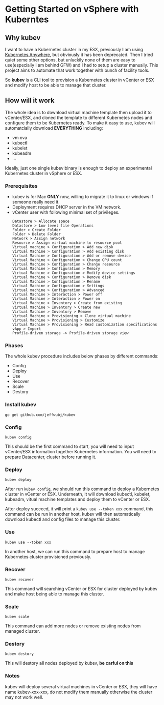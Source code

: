 # Getting Started on vSphere with Kuberntes

## Why kubev
I want to have a Kubernetes cluster in my ESX, previously I am using [Kubernetes Anywhere](https://github.com/kubernetes/kubernetes-anywhere), but obviously it has been deprecated.
Then I tried quiet some other options, but unluckily none of them are easy to use(especially I am behind GFW) and I had to setup a cluster manually.
This project aims to automate that work together with bunch of facility tools.

So **kubev** is a CLI tool to provision a Kubernetes cluster in vCenter or ESX and modify host to be able to manage that cluster.

## How will it work
The whole idea is to download virtual machine template then upload it to vCenter/ESX, and cloned the template to different Kubernetes nodes and configure them to be Kubernetes ready.
To make it easy to use, kubev will automatcially download **EVERYTHING** including:
* vm ova
* kubectl
* kubelet
* kubeadm
* ...

Ideally, just one single kubev binary is enough to deploy an experimental Kubernetes cluster in vSphere or ESX.
### Prerequisites
  * kubev is for Mac **ONLY** now, willing to migrate it to linux or windows if someone really need it.
  * Deployment requires DHCP server in the VM network.
  * vCenter user with following minimal set of privileges.
      ```
      Datastore > Allocate space
      Datastore > Low level file Operations
      Folder > Create Folder
      Folder > Delete Folder
      Network > Assign network
      Resource > Assign virtual machine to resource pool
      Virtual machine > Configuration > Add new disk
      Virtual Machine > Configuration > Add existing disk
      Virtual Machine > Configuration > Add or remove device
      Virtual Machine > Configuration > Change CPU count
      Virtual Machine > Configuration > Change resource
      Virtual Machine > Configuration > Memory
      Virtual Machine > Configuration > Modify device settings
      Virtual Machine > Configuration > Remove disk
      Virtual Machine > Configuration > Rename
      Virtual Machine > Configuration > Settings
      Virtual machine > Configuration > Advanced
      Virtual Machine > Interaction > Power off
      Virtual Machine > Interaction > Power on
      Virtual Machine > Inventory > Create from existing
      Virtual Machine > Inventory > Create new
      Virtual Machine > Inventory > Remove
      Virtual Machine > Provisioning > Clone virtual machine
      Virtual Machine > Provisioning > Customize
      Virtual Machine > Provisioning > Read customization specifications
      vApp > Import
      Profile-driven storage -> Profile-driven storage view
      ```
 
 ### Phases
 The whole kubev procedure includes below phases by different commands:
 * Config
 * Deploy
 * Use
 * Recover
 * Scale
 * Destory
 
 ### Install kubev
 ```
 go get github.com/jeffwubj/kubev
 ```
 
 ### Config
 `kubev config`

 This should be the first command to start, you will need to input vCenter/ESX information together Kubernetes information. You will need to prepare Datacenter, cluster before running it.
 
 ### Deploy
 `kubev deploy`
 
 After run `kubev config`, we should run this command to deploy a Kubernetes cluster in vCenter or ESX.
 Underneath, it will download kubectl, kubelet, kubeadm, vitual machine templates and deploy them to vCenter or ESX.
 
 After deploy succeed, it will print a `kubev use --token xxx` command, this command can be run in another host, kubev will then automatically download kubectl and config files to manage this cluster.
 
 ### Use
 `kubev use --token xxx`
 
 In another host, we can run this command to prepare host to manage Kubernetes cluster provisioned previously.
 
 ### Recover
 `kubev recover`
 
 This command will searching vCenter or ESX for cluster deployed by kubev and make host being able to manage this cluster.
 
 ### Scale
 `kubev scale`
 
 This command can add more nodes or remove existing nodes from managed cluster.
 
 ### Destory
 `kubev destory`
 
 This will destory all nodes deployed by kubev, **be carful on this**
 
 ### Notes
 kubev will deploy several virtual machines in vCenter or ESX, they will have name kubev-xxx-xxx, do not modify them manually otherwise the cluster may not work well.
 
 
 
